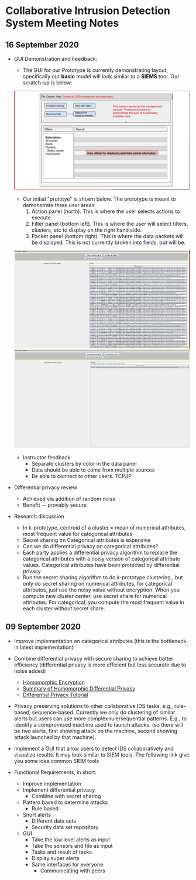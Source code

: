 # Collaborative Intrusion Detection System Meeting Notes

## 16 September 2020

+ GUI Demonstration and Feedback:
    + The GUI for our Prototype is currently demonstrating layout, specifically our **basic** model will look similar to a **SIEMS** tool. Our scratch-up is below:

    ![Concept](imgs/concept.png)

    + Our initial "prototye" is shown below. The prototype is meant to demonstrate three user areas:
        1. Action panel (north). This is where the user selects actions to execute.
        2. Filter panel (bottom left). This is where the user will select filters, clusters, etc to display on the right hand side.
        3. Packet panel (bottom right). This is where the data packets will be displayed. This is not currently broken into fields, but will be.

    ![Console](imgs/full-console.png)
    ![Search Console](imgs/search-console.png)

    + Instructor feedback:
        + Separate clusters by color in the data panel
        + Data should be able to come from multiple sources
        + Be able to connect to other users. TCP/IP
+ Differential privacy review
    + Achieved via addition of random noise
    + Benefit -- provably secure
+ Research discussion
    + In k-prototype, centroid of a cluster = mean of numerical attributes, most frequent value for categorical attributes
    + Secret sharing on Categorical attributes is expensive
    + Can we do differential privacy on categorical attributes?
    + Each party applies a differential privacy algorithm to replace the categorical attributes with a noisy version of categorical attribute values. Categorical attributes have been protected by differential privacy
    + Run the secret sharing algorithm to do k-prototype clustering , but only do secret sharing on numerical attributes, for categorical attributes, just use the noisy value without encryption. When you compute new cluster center, use secret share for numerical attributes. For categorical, you compute the most frequent value in each cluster without secret share.

## 09 September 2020

+ Improve implementation on categorical attributes (this is the bottleneck in latest implementation)

+ Combine differential privacy with secure sharing to achieve better efficiency (differential privacy is more efficient but less accurate due to noise added)
    + [Homomorphic Encryption](research/When_Homomorphic_Cryptosystem_Meets_Differential_Privacy.pdf)
    + [Summary of Homomorphic Differential Privacy](https://docs.google.com/document/d/19XImfqUX-phXZn_5oWGkPs97NRoG7dks_SjsjLCiTSo/edit?usp=sharing)
    + [Differential Privacy Tutorial](research/differential_privacy_tutorial.pdf)

+ Privacy preserving solutions to other collaborative IDS tasks, e.g., rule-based, sequence-based. Currently we only do clustering of similar alerts but users can use more complex rule/sequential patterns. E.g., to identify a compromised machine used to launch attacks. (so there will be two alerts, first showing attack on the machine, second showing attack launched by that machine).  

+ Implement a GUI that allow users to detect IDS collaboratively and visualize results. It may look similar to SIEM tools. The following link give you some idea common SIEM tools [](https://www.dnsstuff.com/free-siem-tools)

+ Functional Requirements, in short:
    + Improve implementation
    + Implement differential privacy
        + Combine with secret sharing
    + Pattern based to determine attacks
        + Rule based
    + Snort alerts
        + Different data sets
        + Security data set repository
    + GUI
        + Take the low level alerts as input
        + Take the sensors and file as input
        + Tasks and result of tasks
        + Display super alerts
        + Same interfaces for everyone
            + Communicating with peers

